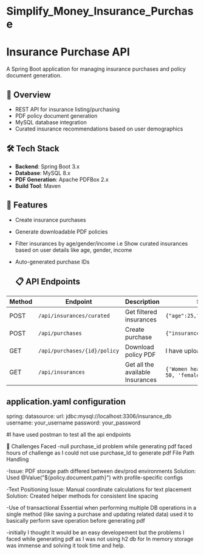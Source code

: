 # Simplify_Money_Insurance_Purchase
# Insurance Purchase API

A Spring Boot application for managing insurance purchases and policy document generation.

## 📌 Overview
- REST API for insurance listing/purchasing
- PDF policy document generation
- MySQL database integration
- Curated insurance recommendations based on user demographics

## 🛠️ Tech Stack
- **Backend**: Spring Boot 3.x
- **Database**: MySQL 8.x
- **PDF Generation**: Apache PDFBox 2.x
- **Build Tool**: Maven

## 🚀 Features
- Create insurance purchases
- Generate downloadable PDF policies
- Filter insurances by age/gender/income i.e Show curated insurances based on user details like age, gender, income
- Auto-generated purchase IDs

  ## 📋 API Endpoints

| Method | Endpoint                      | Description                          | Sample Request Body                 |
|--------|-------------------------------|--------------------------------------|--------------------------------------|
| POST   | `/api/insurances/curated`     | Get filtered insurances              | `{"age":25,"gender":"male","income":40000}` |
| POST   | `/api/purchases`              | Create purchase                      | `{"insuranceId":1,"userId":"user123"}` |
| GET    | `/api/purchases/{id}/policy`  | Download policy PDF                  | I have uploaded policy-1.pdf as an example  |
| GET    | `/api/insurances`             | Get all the available Insurances     | `{'Women health', 'Health', 100000.00, 18, 50, 'female', 50000}`  |

## application.yaml configuration
spring:
  datasource:
    url: jdbc:mysql://localhost:3306/insurance_db
    username: your_username
    password: your_password


#I have used postman to test all the api endpoints

🧗 Challenges Faced
-null purchase_id problem while generating pdf faced hours of challenge as I could not use purchase_Id to generate pdf
File Path Handling

-Issue: PDF storage path differed between dev/prod environments
Solution: Used @Value("${policy.document.path}") with profile-specific configs

-Text Positioning
Issue: Manual coordinate calculations for text placement
Solution: Created helper methods for consistent line spacing

-Use of transactional
Essential when performing multiple DB operations in a single method (like saving a purchase and updating related data)
used it to basically perform save operation before generating pdf

-initially I thought It would be an easy developement but the problems I faced while generating pdf as I was not using h2 db for In 
memory storage was immense and solving it took time and help.

